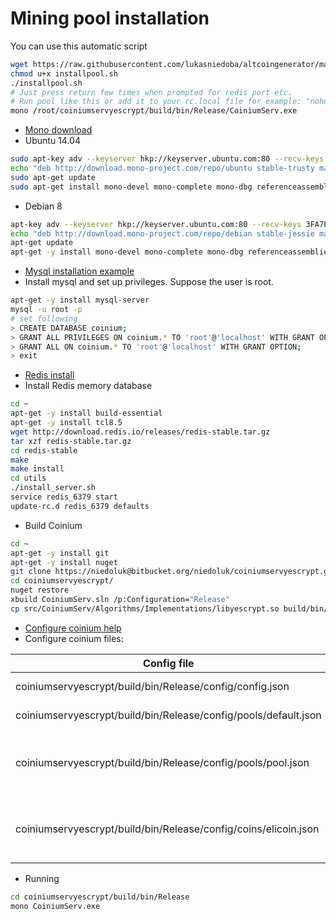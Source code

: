 Mining pool installation
====================

You can use this automatic script
```bash
wget https://raw.githubusercontent.com/lukasniedoba/altcoingenerator/master/installpool.sh
chmod u+x installpool.sh
./installpool.sh
# Just press return few times when prompted for redis port etc.
# Run pool like this or add it to your rc.local file for example: "nohup mono /root/coiniumservyescrypt/build/bin/Release/CoiniumServ.exe &"
mono /root/coiniumservyescrypt/build/bin/Release/CoiniumServ.exe
```


+ [Mono download](http://www.mono-project.com/download/stable/)
+ Ubuntu 14.04

```bash
sudo apt-key adv --keyserver hkp://keyserver.ubuntu.com:80 --recv-keys 3FA7E0328081BFF6A14DA29AA6A19B38D3D831EF
echo "deb http://download.mono-project.com/repo/ubuntu stable-trusty main" | sudo tee /etc/apt/sources.list.d/mono-official-stable.list
sudo apt-get update
sudo apt-get install mono-devel mono-complete mono-dbg referenceassemblies-pcl mono-xsp4 ca-certificates-mono
```
+ Debian 8
```bash
apt-key adv --keyserver hkp://keyserver.ubuntu.com:80 --recv-keys 3FA7E0328081BFF6A14DA29AA6A19B38D3D831EF
echo "deb http://download.mono-project.com/repo/debian stable-jessie main" | tee /etc/apt/sources.list.d/mono-official-stable.list
apt-get update
apt-get -y install mono-devel mono-complete mono-dbg referenceassemblies-pcl mono-xsp4 ca-certificates-mono
```
+ [Mysql installation example](https://linode.com/docs/databases/mysql/how-to-install-mysql-on-debian-8/)
+ Install mysql and set up privileges. Suppose the user is root.

```bash
apt-get -y install mysql-server
mysql -u root -p
# set following
> CREATE DATABASE coinium;
> GRANT ALL PRIVILEGES ON coinium.* TO 'root'@'localhost' WITH GRANT OPTION;
> GRANT ALL ON coinium.* TO 'root'@'localhost' WITH GRANT OPTION;
> exit
```

+ [Redis install](https://www.digitalocean.com/community/tutorials/how-to-install-and-use-redis)
+ Install Redis memory database

```bash
cd ~
apt-get -y install build-essential
apt-get -y install tcl8.5
wget http://download.redis.io/releases/redis-stable.tar.gz
tar xzf redis-stable.tar.gz
cd redis-stable
make
make install
cd utils
./install_server.sh
service redis_6379 start
update-rc.d redis_6379 defaults
```
+ Build Coinium

```bash
cd ~
apt-get -y install git
apt-get -y install nuget
git clone https://niedoluk@bitbucket.org/niedoluk/coiniumservyescrypt.git
cd coiniumservyescrypt/
nuget restore
xbuild CoiniumServ.sln /p:Configuration="Release"
cp src/CoiniumServ/Algorithms/Implementations/libyescrypt.so build/bin/Release
```
+ [Configure coinium help](https://github.com/bonesoul/CoiniumServ/wiki/Configuration)
+ Configure coinium files:

Config file                                                             | Description                                                          | Link
------------------------------------------------------------------------|----------------------------------------------------------------------|------------------
coiniumservyescrypt/build/bin/Release/config/config.json                | General config file                                                  | [config.json](https://raw.githubusercontent.com/lukasniedoba/altcoingenerator/master/configpoolexamples/config.json)
coiniumservyescrypt/build/bin/Release/config/pools/default.json         | Main pool config                                                     | [default.json](https://raw.githubusercontent.com/lukasniedoba/altcoingenerator/master/configpoolexamples/pools/default.json)
coiniumservyescrypt/build/bin/Release/config/pools/pool.json            | Per pool config file (there could be more pools)                     | [pool.json](https://raw.githubusercontent.com/lukasniedoba/altcoingenerator/master/configpoolexamples/pools/pool.json)
coiniumservyescrypt/build/bin/Release/config/coins/elicoin.json         | Coin confuguration file. You must create this file                   | [elicoin.json](https://raw.githubusercontent.com/lukasniedoba/altcoingenerator/master/configpoolexamples/coins/elicoin.json)


+ Running
```bash
cd coiniumservyescrypt/build/bin/Release
mono CoiniumServ.exe
```

